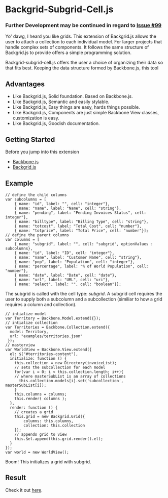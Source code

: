# Backgrid-Subgrid-Cell.js

### Further Development may be continued in regard to [Issue #99](https://github.com/wyuenho/backgrid/issues/99)

Yo' dawg, I heard you like grids. This extension of Backgrid.js allows the user to attach a collection to each individual model. For larger projects that handle complex sets of components. It follows the same structure of Backgrid.js to provide offers a simple programming solution.

Backgrid-subgrid-cell.js offers the user a choice of organizing their data so that fits best. Keeping the data structure formed by Backbone.js, this tool

## Advantages

- Like Backgrid.js, Solid foundation. Based on Backbone.js.
- Like Backgrid.js, Semantic and easily stylable. 
- Like Backgrid.js, Easy things are easy, hards things possible.
- Like Backgrid.js, Components are just simple Backbone View classes, customization is easy.
- Like Backgrid.js, Goodish documentation.

## Getting Started

Before you jump into this extension
- [Backbone.js](http://documentcloud.github.com/backbone/)
- [Backgrid.js](http://wyuenho.github.com/backgrid/)

## Example
```
// define the child columns
var subcolumns = [ 
    { name: "id", label: "", cell: "integer"},
    { name: "name", label: "Name", cell: "string"}, 
    { name: "pending", label: "Pending Invoices Status", cell: integer"},
    { name: "billtype", label: "Billing Type", cell: "string"},
    { name: "totcost", label: "Total Cost", cell: "number"}, 
    { name: "totprice", label: "Total Price", cell: "number"}];
// define the parent columns
var columns = [
    { name: "subgrid", label: "", cell: "subgrid", optionValues : subcolumns},
    { name: "id", label: "ID", cell: "integer"},
    { name: "name", label: "Customer Name", cell: "string"},
    { name: "pop", label: "Population", cell: "integer"},
    { name: "percentage", label: "% of World Population", cell: "number"},
    { name: "date", label: "Date", cell: "date"},
    { name: "url", label: "URL", cell: "uri"},
    { name: "select", label: "", cell: "boolean"}];
```

The subgrid is called with the cell type: _subgrid_. A subgrid cell requires the user to supply both a subcolumn and a subcollection (similiar to how a grid requires a column and collection). 
```
// intialize model
var Territory = Backbone.Model.extend({});
// intialize collection
var Territories = Backbone.Collection.extend({
  model: Territory,
  url: "examples/territories.json"
 });
// masterview
var WorldView = Backbone.View.extend({
  el: $("#territories-content"),
  initialize: function () {
    this.collection = new Directory(invoiceList);
    // sets the subcollection for each model
    for(var i = 0; i < this.collection.length; i++){
    // where masterSubList is an array of collections
      this.collection.models[i].set('subcollection', masterSubList[i]);
    }
    this.columns = columns;
    this.render( columns );
  },
  render: function () {
    // creates a grid
    this.grid = new Backgrid.Grid({
        columns: this.columns,
        collection: this.collection
    });
    // appends grid to view
    this.$el.append(this.grid.render().el);
  }
});
var world = new WorldView();
```
Boom! This initializes a grid with subgrid. 

## Result
Check it out [here](http://DJCrossman.github.com/backgrid-subgrid-cell/).
